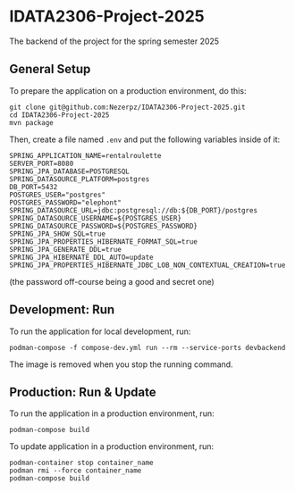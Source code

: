 # IDATA2306-Project-2025
The backend of the project for the spring semester 2025


## General Setup
To prepare the application on a production environment, do this:
```
git clone git@github.com:Nezerpz/IDATA2306-Project-2025.git
cd IDATA2306-Project-2025
mvn package
```

Then, create a file named `.env` and put the following variables inside of it:
```
SPRING_APPLICATION_NAME=rentalroulette
SERVER_PORT=8080
SPRING_JPA_DATABASE=POSTGRESQL
SPRING_DATASOURCE_PLATFORM=postgres
DB_PORT=5432
POSTGRES_USER="postgres"
POSTGRES_PASSWORD="elephont"
SPRING_DATASOURCE_URL=jdbc:postgresql://db:${DB_PORT}/postgres
SPRING_DATASOURCE_USERNAME=${POSTGRES_USER}
SPRING_DATASOURCE_PASSWORD=${POSTGRES_PASSWORD}
SPRING_JPA_SHOW_SQL=true
SPRING_JPA_PROPERTIES_HIBERNATE_FORMAT_SQL=true
SPRING_JPA_GENERATE_DDL=true
SPRING_JPA_HIBERNATE_DDL_AUTO=update
SPRING_JPA_PROPERTIES_HIBERNATE_JDBC_LOB_NON_CONTEXTUAL_CREATION=true
```
(the password off-course being a good and secret one)


## Development: Run
To run the application for local development, run:
```
podman-compose -f compose-dev.yml run --rm --service-ports devbackend
```
The image is removed when you stop the running command.


## Production: Run & Update
To run the application in a production environment, run:
```
podman-compose build
```

To update application in a production environment, run:
```
podman-container stop container_name
podman rmi --force container_name
podman-compose build
```
